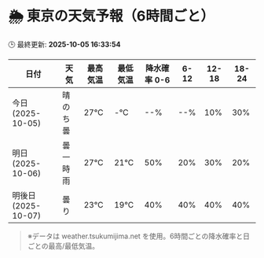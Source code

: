 # 🌦️ 東京の天気予報（6時間ごと）

🕒 最終更新: **2025-10-05 16:33:54**

| 日付 | 天気 | 最高気温 | 最低気温 | 降水確率 0-6 | 6-12 | 12-18 | 18-24 |
|------|------|----------|----------|------------|------|------|------|
| 今日 (2025-10-05) | 晴のち曇 | 27℃ | -℃ | --% | --% | 10% | 30% |
| 明日 (2025-10-06) | 曇一時雨 | 27℃ | 21℃ | 50% | 20% | 30% | 20% |
| 明後日 (2025-10-07) | 曇り | 23℃ | 19℃ | 40% | 40% | 40% | 40% |

> ※データは weather.tsukumijima.net を使用。6時間ごとの降水確率と日ごとの最高/最低気温。